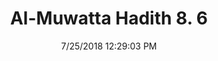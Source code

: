 ---
title        : "Al-Muwatta Hadith 8. 6"
date         : 7/25/2018 12:29:03 PM
draft        : false
type         : "hadith"
layout       : "hadith"
BookCode     : "AMH"
VolumeNumber : "8"
HadithNumber : "6"
categories  :  ["Prayer, Congregation - The Isha and Subh Prayers"]
---